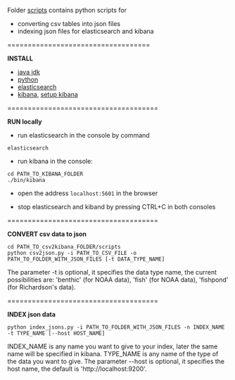 Folder [scripts](scripts/) contains python scripts for 
* converting csv tables into json files
* indexing json files for elasticsearch and kibana

===================================

**INSTALL**

* [java jdk](http://docs.oracle.com/javase/8/docs/technotes/guides/install/install_overview.html)
* [python](https://www.python.org/downloads/)
* [elasticsearch](https://www.elastic.co/guide/en/elasticsearch/reference/current/_installation.html)
* [kibana](https://www.elastic.co/downloads/kibana), [setup kibana](https://www.elastic.co/guide/en/kibana/current/setup.html)

=====================================

**RUN locally**

* run elasticsearch in the console by command
```
elasticsearch
```
* run kibana in the console:
```
cd PATH_TO_KIBANA_FOLDER
./bin/kibana
```
* open the address ```localhost:5601``` in the browser

* stop elasticsearch and kiband by pressing CTRL+C in both consoles

=====================================

**CONVERT csv data to json**

```
cd PATH_TO_csv2kibana_FOLDER/scripts
python csv2json.py -i PATH_TO_CSV_FILE -o PATH_TO_FOLDER_WITH_JSON_FILES [-t DATA_TYPE_NAME]
```

The parameter -t is optional, it specifies the data type name, the current possibilities are: 'benthic' (for NOAA data), 'fish' (for NOAA data), 'fishpond' (for Richardson's data).

=====================================

**INDEX json data**

```
python index_jsons.py -i PATH_TO_FOLDER_WITH_JSON_FILES -n INDEX_NAME -t TYPE_NAME [--host HOST_NAME]
```

INDEX_NAME is any name you want to give to your index, later the same name will be specified in kibana. TYPE_NAME is any name of the type of the data you want to give. The parameter --host is optional, it specifies the host name, the default is 'http://localhost:9200'.
